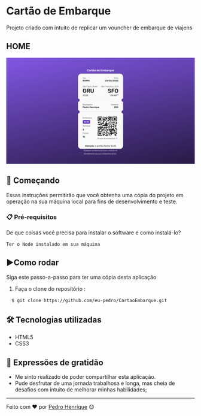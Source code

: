 # Cartão de Embarque

Projeto criado com intuito de replicar um vouncher de embarque de viajens


## HOME 

<img src="./assets/home.png">


## 🚀 Começando

Essas instruções permitirão que você obtenha uma cópia do projeto em operação na sua máquina local para fins de desenvolvimento e teste.


### 📋 Pré-requisitos

De que coisas você precisa para instalar o software e como instalá-lo?

```
Ter o Node instalado em sua máquina
```

## ▶️Como rodar

Siga este passo-a-passo para ter uma cópia desta aplicação

1. Faça o clone do repositório :

```sh
  $ git clone https://github.com/eu-pedro/CartaoEmbarque.git
```


## 🛠️ Tecnologias utilizadas

* HTML5
* CSS3

## 🎁 Expressões de gratidão

* Me sinto realizado de poder compartilhar esta aplicação.
* Pude desfrutar de uma jornada trabalhosa e longa, mas cheia de desafios com intuito de melhorar minhas habilidades;



---
Feito com ❤️ por [Pedro Henrique](https://github.com/eu-pedro) 😊
